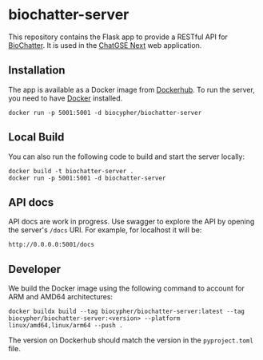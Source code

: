 # biochatter-server

This repository contains the Flask app to provide a RESTful API for
[BioChatter](https://github.com/biocypher/biochatter). It is used in the
[ChatGSE Next](https://github.com/biocypher/chatgse-next) web application.

## Installation

The app is available as a Docker image from
[Dockerhub](https://hub.docker.com/orgs/biocypher/repositories). To run the
server, you need to have [Docker](https://www.docker.com/) installed.

```console
docker run -p 5001:5001 -d biocypher/biochatter-server
```

## Local Build

You can also run the following code to build and start the server locally:

```console
docker build -t biochatter-server .
docker run -p 5001:5001 -d biochatter-server
```

## API docs

API docs are work in progress. Use swagger to explore the API by opening the
server's `/docs` URI. For example, for localhost it will be:
```
http://0.0.0.0:5001/docs
```

## Developer

We build the Docker image using the following command to account for ARM and
AMD64 architectures:

```console
docker buildx build --tag biocypher/biochatter-server:latest --tag biocypher/biochatter-server:<version> --platform linux/amd64,linux/arm64 --push .
```

The version on Dockerhub should match the version in the `pyproject.toml` file.
